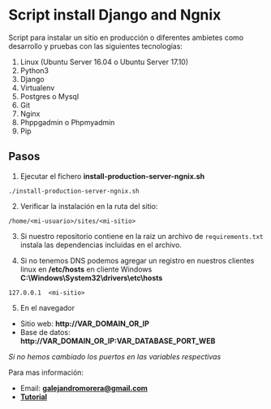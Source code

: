 # Script install Django and Ngnix

Script para instalar un sitio en producción o diferentes ambietes como desarrollo y pruebas con las siguientes tecnologías:

1. Linux (Ubuntu Server 16.04 o Ubuntu Server 17.10)
2. Python3
3. Django
4. Virtualenv
5. Postgres o Mysql
6. Git
7. Nginx
8. Phppgadmin o Phpmyadmin
9. Pip

## Pasos

1. Ejecutar el fichero **install-production-server-ngnix.sh**

`./install-production-server-ngnix.sh`

2. Verificar la instalación en la ruta del sitio:

`/home/<mi-usuario>/sites/<mi-sitio>`

3. Si nuestro repositorio contiene en la raiz un archivo de `requirements.txt` instala las dependencias incluidas en el archivo.

4. Si no tenemos DNS podemos agregar un registro en nuestros clientes linux en **/etc/hosts** en cliente Windows **C:\Windows\System32\drivers\etc\hosts**

`127.0.0.1	<mi-sitio>`

5. En el navegador

- Sitio web: **http://VAR_DOMAIN_OR_IP**
- Base de datos: **http://VAR_DOMAIN_OR_IP:VAR_DATABASE_PORT_WEB**

*Si no hemos cambiado los puertos en las variables respectivas*

Para mas información:
- Email: **galejandromorera@gmail.com**
- **[Tutorial](http://gams87.pythonanywhere.com/entry/detail/instalar-django-linux-nginx-y-base-de-datos/ "Tutorial")**
